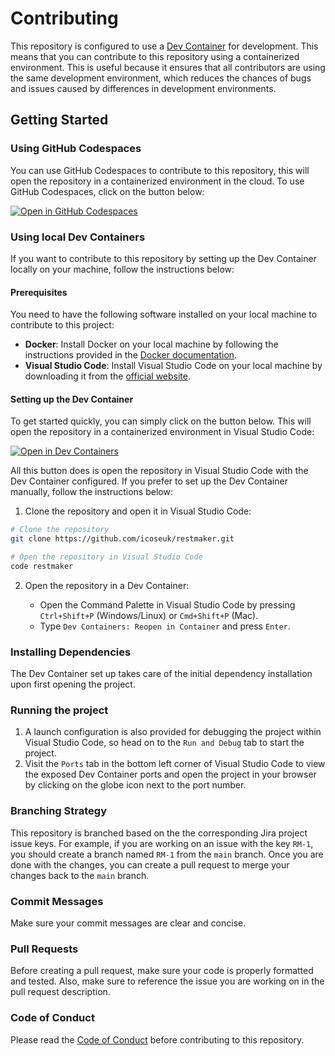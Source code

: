 # Contributing

This repository is configured to use a [Dev Container](https://containers.dev) for development. This means that you can contribute to this repository using a containerized environment. This is useful because it ensures that all contributors are using the same development environment, which reduces the chances of bugs and issues caused by differences in development environments.

## Getting Started

### Using GitHub Codespaces

You can use GitHub Codespaces to contribute to this repository, this will open the repository in a containerized environment in the cloud. To use GitHub Codespaces, click on the button below:

[![Open in GitHub Codespaces](https://github.com/codespaces/badge.svg)](https://codespaces.new/icoseuk/restmaker)

### Using local Dev Containers

If you want to contribute to this repository by setting up the Dev Container locally on your machine, follow the instructions below:

#### Prerequisites

You need to have the following software installed on your local machine to contribute to this project:

- **Docker**: Install Docker on your local machine by following the instructions provided in the [Docker documentation](https://www.docker.com/get-started/).
- **Visual Studio Code**: Install Visual Studio Code on your local machine by downloading it from the [official website](https://code.visualstudio.com).

#### Setting up the Dev Container

To get started quickly, you can simply click on the button below. This will open the repository in a containerized environment in Visual Studio Code:

[![Open in Dev Containers](https://img.shields.io/static/v1?label=Dev%20Containers&message=Open&color=blue&logo=visualstudiocode)](https://vscode.dev/redirect?url=vscode://ms-vscode-remote.remote-containers/cloneInVolume?url=https://github.com/icoseuk/restmaker)

All this button does is open the repository in Visual Studio Code with the Dev Container configured. If you prefer to set up the Dev Container manually, follow the instructions below:

1. Clone the repository and open it in Visual Studio Code:

```bash
# Clone the repository
git clone https://github.com/icoseuk/restmaker.git

# Open the repository in Visual Studio Code
code restmaker
```

2. Open the repository in a Dev Container:

   - Open the Command Palette in Visual Studio Code by pressing `Ctrl+Shift+P` (Windows/Linux) or `Cmd+Shift+P` (Mac).
   - Type `Dev Containers: Reopen in Container` and press `Enter`.

### Installing Dependencies

The Dev Container set up takes care of the initial dependency installation upon first opening the project.

### Running the project

1. A launch configuration is also provided for debugging the project within Visual Studio Code, so head on to the `Run and Debug` tab to start the project.
2. Visit the `Ports` tab in the bottom left corner of Visual Studio Code to view the exposed Dev Container ports and open the project in your browser by clicking on the globe icon next to the port number.

### Branching Strategy

This repository is branched based on the the corresponding Jira project issue keys. For example, if you are working on an issue with the key `RM-1`, you should create a branch named `RM-1` from the `main` branch. Once you are done with the changes, you can create a pull request to merge your changes back to the `main` branch.

### Commit Messages

Make sure your commit messages are clear and concise.

### Pull Requests

Before creating a pull request, make sure your code is properly formatted and tested. Also, make sure to reference the issue you are working on in the pull request description.

### Code of Conduct

Please read the [Code of Conduct](CODE_OF_CONDUCT.md) before contributing to this repository.

